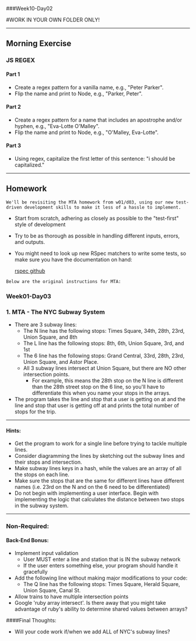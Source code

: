 ###Week10-Day02

#WORK IN YOUR OWN FOLDER ONLY!

---

## Morning Exercise


### JS REGEX


#### Part 1

- Create a regex pattern for a vanilla name, e.g., "Peter Parker". 
- Flip the name and print to Node, e.g., "Parker, Peter".


#### Part 2

- Create a regex pattern for a name that includes an apostrophe and/or hyphen, e.g., "Eva-Lotte O'Malley".
- Flip the name and print to Node, e.g., "O'Malley, Eva-Lotte".


#### Part 3

-  Using regex, capitalize the first letter of this sentence: "i should be capitalized."

-----

## Homework

`We'll be revisiting the MTA homework from w01/d03, using our new test-driven development skills to make it less of a hassle to implement.`

- Start from scratch, adhering as closely as possible to the "test-first" style of development

- Try to be as thorough as possible in handling different inputs, errors, and outputs.

- You might need to look up new RSpec matchers to write some tests, so make sure you have the documentation on hand:

	[rspec github](https://github.com/rspec/rspec-core)



`Below are the original instructions for MTA:`

### Week01-Day03

### 1. MTA - The NYC Subway System

- There are 3 subway lines:
	- The N line has the following stops: Times Square, 34th, 28th, 23rd, Union Square, and 8th
	- The L line has the following stops: 8th, 6th, Union Square, 3rd, and 1st
	- The 6 line has the following stops: Grand Central, 33rd, 28th, 23rd, Union Square, and Astor Place.
	- All 3 subway lines intersect at Union Square, but there are NO other intersection points.
		- For example, this means the 28th stop on the N line is different than the 28th street stop on the 6 line, so you'll have to differentiate this when you name your stops in the arrays.
- The program takes the line and stop that a user is getting on at and the line 
and stop that user is getting off at and prints the total number of stops for the trip.

---

#### Hints: 
- Get the program to work for a single line before trying to tackle multiple lines.
- Consider diagramming the lines by sketching out the subway lines and their stops and intersection.
- Make subway lines keys in a hash, while the values are an array of all the stops on each line.
- Make sure the stops that are the same for different lines have different names (i.e. 23rd on the N and on the 6 need to be differentiated)
- Do not begin with implementing a user interface.  Begin with implementing the logic that calculates the distance between two stops in the subway system.

---

### Non-Required:

#### Back-End Bonus:
- Implement input validation
	- User MUST enter a line and station that is IN the subway network
	- If the user enters something else, your program should handle it gracefully
- Add the following line without making major modifications to your code: 
	- The Q line has the following stops: Times Square, Herald Square, Union Square, Canal St.
- Allow trains to have multiple intersection points
- Google 'ruby array intersect'.  Is there away that you might take advantage of ruby's ability to determine shared values between arrays?


####Final Thoughts:
- Will your code work if/when we add ALL of NYC's subway lines?

